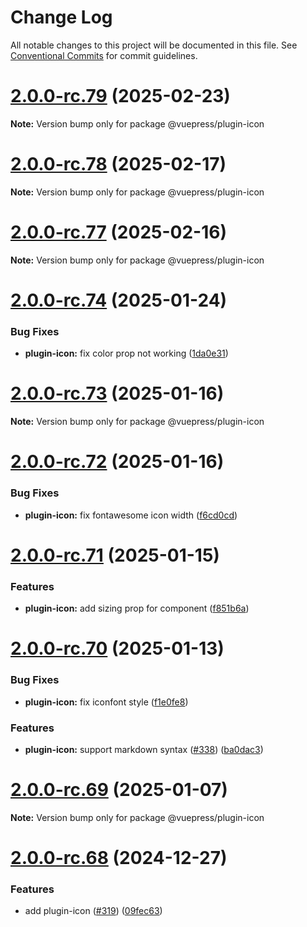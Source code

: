 # Change Log

All notable changes to this project will be documented in this file.
See [Conventional Commits](https://conventionalcommits.org) for commit guidelines.

# [2.0.0-rc.79](https://github.com/vuepress/ecosystem/compare/v2.0.0-rc.78...v2.0.0-rc.79) (2025-02-23)

**Note:** Version bump only for package @vuepress/plugin-icon

# [2.0.0-rc.78](https://github.com/vuepress/ecosystem/compare/v2.0.0-rc.77...v2.0.0-rc.78) (2025-02-17)

**Note:** Version bump only for package @vuepress/plugin-icon

# [2.0.0-rc.77](https://github.com/vuepress/ecosystem/compare/v2.0.0-rc.76...v2.0.0-rc.77) (2025-02-16)

**Note:** Version bump only for package @vuepress/plugin-icon

# [2.0.0-rc.74](https://github.com/vuepress/ecosystem/compare/v2.0.0-rc.73...v2.0.0-rc.74) (2025-01-24)

### Bug Fixes

- **plugin-icon:** fix color prop not working ([1da0e31](https://github.com/vuepress/ecosystem/commit/1da0e31c4d306493fb7e7410ec9d63eb3a8980e5))

# [2.0.0-rc.73](https://github.com/vuepress/ecosystem/compare/v2.0.0-rc.72...v2.0.0-rc.73) (2025-01-16)

**Note:** Version bump only for package @vuepress/plugin-icon

# [2.0.0-rc.72](https://github.com/vuepress/ecosystem/compare/v2.0.0-rc.71...v2.0.0-rc.72) (2025-01-16)

### Bug Fixes

- **plugin-icon:** fix fontawesome icon width ([f6cd0cd](https://github.com/vuepress/ecosystem/commit/f6cd0cd84e66200cd0c23a395f93b7f8c9198272))

# [2.0.0-rc.71](https://github.com/vuepress/ecosystem/compare/v2.0.0-rc.70...v2.0.0-rc.71) (2025-01-15)

### Features

- **plugin-icon:** add sizing prop for component ([f851b6a](https://github.com/vuepress/ecosystem/commit/f851b6a44cfcf62ee0b105e736d3713e0c390b7b))

# [2.0.0-rc.70](https://github.com/vuepress/ecosystem/compare/v2.0.0-rc.69...v2.0.0-rc.70) (2025-01-13)

### Bug Fixes

- **plugin-icon:** fix iconfont style ([f1e0fe8](https://github.com/vuepress/ecosystem/commit/f1e0fe898b08c45f4e639fc847659b0642b39e03))

### Features

- **plugin-icon:** support markdown syntax ([#338](https://github.com/vuepress/ecosystem/issues/338)) ([ba0dac3](https://github.com/vuepress/ecosystem/commit/ba0dac37f8c77c93caefd7c64c059c92ac59bdd3))

# [2.0.0-rc.69](https://github.com/vuepress/ecosystem/compare/v2.0.0-rc.68...v2.0.0-rc.69) (2025-01-07)

**Note:** Version bump only for package @vuepress/plugin-icon

# [2.0.0-rc.68](https://github.com/vuepress/ecosystem/compare/v2.0.0-rc.67...v2.0.0-rc.68) (2024-12-27)

### Features

- add plugin-icon ([#319](https://github.com/vuepress/ecosystem/issues/319)) ([09fec63](https://github.com/vuepress/ecosystem/commit/09fec63550331388137fabf95bc0d8f8525814fc))
